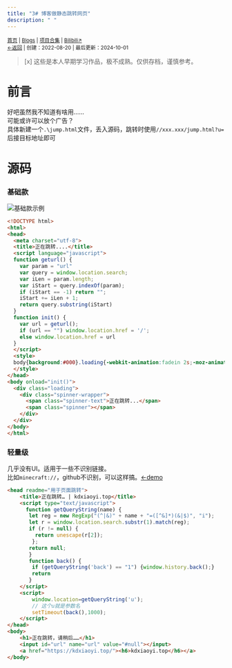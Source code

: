 ```yaml
---
title: "3# 博客做静态跳转网页"
description: " "
---
```

<small id="old_menu"><a href="/">首页</a> | <a href="/blogs">Blogs</a> | <a href="/Project">项目合集</a> | <a href="https://space.bilibili.com/1987247870">Bilibili↗</a><br></small><small><a href="../../">←返回</a> |
 创建：2022-08-20 | 最后更新：2024-10-01</small><br>

> [x] 这些是本人早期学习作品，极不成熟。仅供存档，谨慎参考。

# 前言
好吧虽然我不知道有啥用……<br>
可能或许可以放个广告？<br>
具体新建一个`.\jump.html`文件，丢入源码，跳转时使用`//xxx.xxx/jump.html?u=`后接目标地址即可<br>

# 源码
### 基础款
![](https://s1.ax1x.com/2022/08/20/vsHfR1.png "基础款示例")
```html
<!DOCTYPE html>
<html>
<head>
  <meta charset="utf-8">
  <title>正在跳转....</title>
  <script language="javascript">
  function geturl() {
    var param = "url"
    var query = window.location.search;
    var iLen = param.length;
    var iStart = query.indexOf(param);
    if (iStart == -1) return "";
    iStart += iLen + 1;
    return query.substring(iStart)
  }
  function init() {
    var url = geturl();
    if (url == "") window.location.href = '/';
    else window.location.href = url
  }
  </script>
  <style>
  body{background:#000}.loading{-webkit-animation:fadein 2s;-moz-animation:fadein 2s;-o-animation:fadein 2s;animation:fadein 2s}@-moz-keyframes fadein{from{opacity:0}to{opacity:1}}@-webkit-keyframes fadein{from{opacity:0}to{opacity:1}}@-o-keyframes fadein{from{opacity:0}to{opacity:1}}@keyframes fadein{from{opacity:0}to{opacity:1}}.spinner-wrapper{position:absolute;top:0;left:0;z-index:300;height:100%;min-width:100%;min-height:100%;background:rgba(255,255,255,0.93)}.spinner-text{position:absolute;top:41.5%;left:47%;margin:16px 0 0 35px;color:#BBB;font-family:Microsoft YaHei}.spinner{position:absolute;top:40%;left:45%;display:block;margin:0;width:1px;height:1px;border:25px solid rgba(100,100,100,0.2);-webkit-border-radius:50px;-moz-border-radius:50px;border-radius:50px;border-left-color:transparent;border-right-color:transparent;-webkit-animation:spin 1.5s infinite;-moz-animation:spin 1.5s infinite;animation:spin 1.5s infinite}@-webkit-keyframes spin{0%,100%{-webkit-transform:rotate(0deg) scale(1)}50%{-webkit-transform:rotate(720deg) scale(0.6)}}@-moz-keyframes spin{0%,100%{-moz-transform:rotate(0deg) scale(1)}50%{-moz-transform:rotate(720deg) scale(0.6)}}@-o-keyframes spin{0%,100%{-o-transform:rotate(0deg) scale(1)}50%{-o-transform:rotate(720deg) scale(0.6)}}@keyframes spin{0%,100%{transform:rotate(0deg) scale(1)}50%{transform:rotate(720deg) scale(0.6)}}
  </style>
</head>
<body onload="init()">
  <div class="loading">
    <div class="spinner-wrapper">
      <span class="spinner-text">正在跳转...</span>
      <span class="spinner"></span>
    </div>
  </div>
</body>
</html>
```
### 轻量级
几乎没有UI。适用于一些不识别链接。<br>
比如`minecraft://`，github不识别，可以这样搞。[←demo](https://kdxiaoyi.top/api/jump.htm?back=1&u=minecraft://)
```html
<head readme="用于页面跳转">
    <title>正在跳转… | kdxiaoyi.top</title>
    <script type="text/javascript">
      function getQueryString(name) {
       let reg = new RegExp("(^|&)" + name + "=([^&]*)(&|$)", "i");
       let r = window.location.search.substr(1).match(reg);
       if (r != null) {
         return unescape(r[2]);
        };
       return null;
       }
       function back() {
        if (getQueryString('back') == "1") {window.history.back();}
        return
       }
    </script>
    <script>
        window.location=getQueryString('u');
        // 这个u就是参数名
        setTimeout(back(),1000);
    </script>
</head>
<body>
    <h1>正在跳转，请稍后……</h1>
    <input id="url" name="url" value="#null"></input>
    <a href="https://kdxiaoyi.top/"><h6>kdxiaoyi.top</h6></a>
</body>
```

<script src="https://rs.kdxiaoyi.top/res/scripts/js/sober@1.0.6.min.js"></script><script src="https://kdxiaoyi.top/pmd.js"></script><script src="https://rs.kdxiaoyi.top/res/scripts/js/pmd-reRender.min.js"></script>
